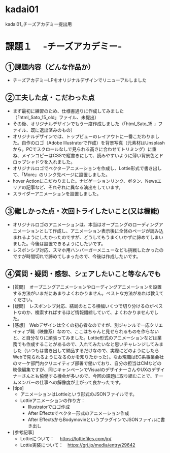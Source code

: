 # kadai01
kadai01_チーズアカデミー提出用

# 課題１　 -チーズアカデミー-

## ①課題内容（どんな作品か）
- チーズアカデミーLPをオリジナルデザインでリニューアルしました

## ②工夫した点・こだわった点
- まず最初に練習のため、仕様書通りに作成してみました（「html_Sato_15_old」ファイル、未提出）
- その後、オリジナルデザインでもう一度作成しました（「html_Sato_15 」ファイル、既に退出済みのもの）
- オリジナルデザインでは、トップビューのレイアウトに一番こだわりました。自作のロゴ（Adobe Illustratorで作成）を背景写真（元素材はUnsplashから。PCでスクロールなしで見られる高さに合わせてトリミング）に重ね、メインコピーはCSSで縦書きにして、読みやすいように薄い背景色とドロップシャドウを入れました。
- オリジナルロゴでベクターアニメーションを作成し、Lottie形式で書き出して、「More」のリンク先ページに設置しました。
- hover Actionにこだわりました。ナビゲーションリンク、ボタン、Newsエリアの記事など、それぞれに異なる演出をしています。
- スライダーアニメーションを設置しました。

## ③難しかった点・次回トライしたいこと(又は機能)
- オリジナルロゴのアニメーションは、本当はオープニングのローディングアニメーションとして作成し、アニメーション表示後に全体のページが読み込まれるようにしたかったのですが、どうしてもうまくいかずに諦めてしまいました。今後は設置できるようにしたいです。
- レスポンシブ対応、スマホ用ハンバーガーメニューなども挑戦したかったのですが時間切れで諦めてしまったので、今後は作成したいです。

## ④質問・疑問・感想、シェアしたいこと等なんでも
- [質問]　オープニングアニメーションやローディングアニメーションを設置する方法がいまだにあまりよくわかりません。ベストな方法があれば教えてください。
- [疑問]　レスポンシブ対応、結局のところ横幅いくつで切り分けるのがベストなのか、検索すればするほど情報錯綜していて、よくわかりませんでした。
- [感想]　Webデザインは全くの初心者なのですが、別ジャンルで一応クリエイティブ職（映像系）なので、ここはちゃんと見せられるものを作らないと、と自分なりに頑張ってみました。Lottie形式のアニメーションなどは業務でも作成することがあるので、入れてみたいなと思いチャレンジしてみました（いつもは書き出して納品するだけなので、実際にどのようにしたらWebで見られるようになるのかを知りたかった）。なお現職はEC系事業会社のマーケ部門内クリエイティブ部署で働いており、自分の担当はCMなどの映像編集ですが、同じキャンペーンでVisualのデザイナーさんやUXのデザイナーさんとも協働する機会が多いので、今回の課題に取り組むことで、チームメンバーの仕事への解像度が上がって良かったです。
- [tips]
  - アニメーションはLottieという形式のJSONファイルです。
   - Lottieアニメーションの作り方：
      - Illustratorでロゴ作成
      - After Effectsでベクター形式のアニメーション作成
      - After EffectsからBodymovinというプラグインでJSONファイルに書き出し
- [参考記事]
  - Lottieについて：　   https://lottiefiles.com/jp/
  - Lottie実装について：　https://gri.jp/media/entry/29642
